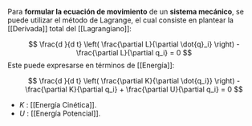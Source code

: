
Para **formular la ecuación de movimiento** de un **sistema mecánico**, se puede utilizar el método de Lagrange, el cual consiste en plantear la [[Derivada]] total del [[Lagrangiano]]:


$$ \frac{d }{d t} \left( \frac{\partial L}{\partial \dot{q}_i} \right) - \frac{\partial L}{\partial q_i} = 0 $$
Este puede expresarse en términos de [[Energía]]:

$$
	\frac{d }{d t} \left( \frac{\partial K}{\partial \dot{q_i}} \right) - \frac{\partial K}{\partial q_i} + \frac{\partial U}{\partial q_i} = 0
$$
- $K$ : [[Energía Cinética]].
- $U$ : [[Energía Potencial]].

